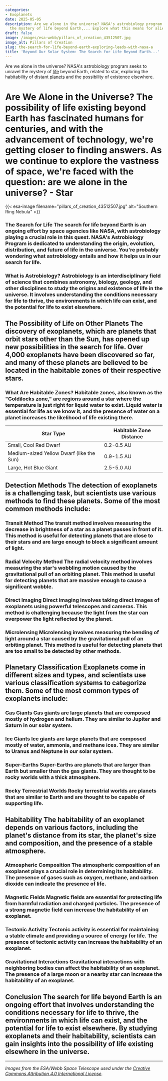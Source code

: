 ```yaml
---
categories:
- Exoplanets
date: 2025-05-05
description: Are we alone in the universe? NASA's astrobiology program seeks to unravel
  the mystery of life beyond Earth,... Explore what this means for alien life.
draft: false
image: /images/esa-webb/pillars_of_creation_43512507.jpg
image_alt: Pillars of Creation
slug: the-search-for-life-beyond-earth-exploring-leads-with-nasa-a
title: 'Beyond Our Solar System: The Search for Life Beyond Earth...'
---
```


Are we alone in the universe? NASA's astrobiology program seeks to unravel the mystery of [life](/blog/exoplanet-habitability-and-the-quest-for-life-beyond-earth) beyond Earth, related to star, exploring the habitability of distant [planets](/blog/[exoplanets](/blog/exoplanets-and-the-search-for-life-beyond-our-solar-system/solar-system/)-and-the-search-for-life-beyond-earth/) and the possibility of existence elsewhere.

# Are We Alone in the Universe? The possibility of life existing beyond Earth has fascinated humans for centuries, and with the advancement of technology, we're getting closer to finding answers. As we continue to explore the vastness of space, we're faced with the question: are we alone in the universe? - Star
{{< esa-image filename="pillars_of_creation_43512507.jpg" alt="Southern Ring Nebula" >}}



 ### The Search for Life The search for life beyond Earth is an ongoing effort by space agencies like NASA, with astrobiology playing a crucial role in this quest. NASA's Astrobiology Program is dedicated to understanding the origin, evolution, distribution, and future of life in the universe. You're probably wondering what astrobiology entails and how it helps us in our search for life.

 ### What is Astrobiology? Astrobiology is an interdisciplinary field of science that combines astronomy, biology, geology, and other disciplines to study the origins and existence of life in the universe. It involves understanding the conditions necessary for life to thrive, the environments in which life can exist, and the potential for life to exist elsewhere.

 ## The Possibility of Life on Other Planets The discovery of exoplanets, which are planets that orbit stars other than the Sun, has opened up new possibilities in the search for life. Over 4,000 exoplanets have been discovered so far, and many of these planets are believed to be located in the habitable zones of their respective stars.

 ### What Are Habitable Zones? Habitable zones, also known as the "Goldilocks zone," are regions around a star where the temperature is just right for liquid water to exist. Liquid water is essential for life as we know it, and the presence of water on a planet increases the likelihood of life existing there.

 | **Star Type** | **Habitable Zone Distance** |
| --- | --- |
| Small, Cool Red Dwarf | 0.2-0.5 AU |
| Medium-sized Yellow Dwarf (like the Sun) | 0.9-1.5 AU |
| Large, Hot Blue Giant | 2.5-5.0 AU | Table 1: Habitable zone distances for different star types (AU = astronomical unit, the average distance between the Earth and the Sun).

 ## Detection Methods The detection of exoplanets is a challenging task, but scientists use various methods to find these planets. Some of the most common methods include:

 ### Transit Method The transit method involves measuring the decrease in brightness of a star as a planet passes in front of it. This method is useful for detecting planets that are close to their stars and are large enough to block a significant amount of light.

 ### Radial Velocity Method The radial velocity method involves measuring the star's wobbling motion caused by the gravitational pull of an orbiting planet. This method is useful for detecting planets that are massive enough to cause a significant wobble.

 ### Direct Imaging Direct imaging involves taking direct images of exoplanets using powerful telescopes and cameras. This method is challenging because the light from the star can overpower the light reflected by the planet.

 ### Microlensing Microlensing involves measuring the bending of light around a star caused by the gravitational pull of an orbiting planet. This method is useful for detecting planets that are too small to be detected by other methods.

 ## Planetary Classification Exoplanets come in different sizes and types, and scientists use various classification systems to categorize them. Some of the most common types of exoplanets include:

 ### Gas Giants Gas giants are large planets that are composed mostly of hydrogen and helium. They are similar to Jupiter and Saturn in our solar system.

 ### Ice Giants Ice giants are large planets that are composed mostly of water, ammonia, and methane ices. They are similar to Uranus and Neptune in our solar system.

 ### Super-Earths Super-Earths are planets that are larger than Earth but smaller than the gas giants. They are thought to be rocky worlds with a thick atmosphere.

 ### Rocky Terrestrial Worlds Rocky terrestrial worlds are planets that are similar to Earth and are thought to be capable of supporting life.

 ## Habitability The habitability of an exoplanet depends on various factors, including the planet's distance from its star, the planet's size and composition, and the presence of a stable atmosphere.

 ### Atmospheric Composition The atmospheric composition of an exoplanet plays a crucial role in determining its habitability. The presence of gases such as oxygen, methane, and carbon dioxide can indicate the presence of life.

 ### Magnetic Fields Magnetic fields are essential for protecting life from harmful radiation and charged particles. The presence of a strong magnetic field can increase the habitability of an exoplanet.

 ### Tectonic Activity Tectonic activity is essential for maintaining a stable climate and providing a source of energy for life. The presence of tectonic activity can increase the habitability of an exoplanet.

 ### Gravitational Interactions Gravitational interactions with neighboring bodies can affect the habitability of an exoplanet. The presence of a large moon or a nearby star can increase the habitability of an exoplanet.

 ## Conclusion The search for life beyond Earth is an ongoing effort that involves understanding the conditions necessary for life to thrive, the environments in which life can exist, and the potential for life to exist elsewhere. By studying exoplanets and their habitability, scientists can gain insights into the possibility of life existing elsewhere in the universe.

---

*Images from the ESA/Webb Space Telescope used under the [Creative Commons Attribution 4.0 International License](https://creativecommons.org/licenses/by/4.0).*